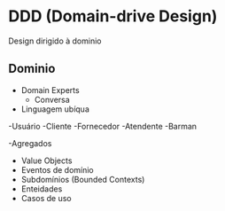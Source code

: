 # DDD (Domain-drive Design)

Design dirigido à dominio

## Dominio

- Domain Experts
  - Conversa
- Linguagem ubíqua

-Usuário
    -Cliente
    -Fornecedor
    -Atendente
    -Barman

-Agregados

- Value Objects
- Eventos de domínio
- Subdomínios (Bounded Contexts)
- Enteidades
- Casos de uso
